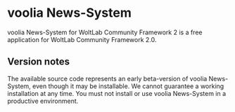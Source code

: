voolia News-System
==============

voolia News-System for WoltLab Community Framework 2 is a free application for WoltLab Community Framework 2.0.

Version notes
-------------
The available source code represents an early beta-version of voolia News-System, even though it may be installable.
We cannot guarantee a working installation at any time. You must not install or use voolia News-System in a productive environment.
